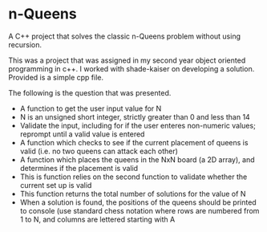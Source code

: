 # n-Queens
A C++ project that solves the classic n-Queens problem without using recursion.

This was a project that was assigned in my second year object oriented programming in c++. I worked with shade-kaiser on developing a solution. Provided is a simple cpp file. 

The following is the question that was presented.

-  A function to get the user input value for N
  -  N is an unsigned short integer, strictly greater than 0 and less than 14
  -  Validate the input, including for if the user enteres non-numeric values; reprompt until a valid value is entered
-  A function which checks to see if the current placement of queens is valid (i.e. no two queens can attack each other)
-  A function which places the queens in the NxN board (a 2D array), and determines if the placement is valid
  -  This is function relies on the second function to validate whether the current set up is valid
  -  This function returns the total number of solutions for the value of N
  -  When a solution is found, the positions of the queens should be printed to console (use standard chess notation where rows are numbered from 1 to N, and columns are lettered starting with A
